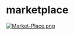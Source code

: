 # marketplace
[![Market-Place.png](https://i.postimg.cc/zBhPScBp/Market-Place.png)](https://postimg.cc/YGp3t8Qm)
